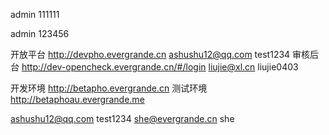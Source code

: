 
admin
111111

admin
123456

开放平台 http://devpho.evergrande.cn   ashushu12@qq.com   test1234
审核后台 http://dev-opencheck.evergrande.cn/#/login   liujie@xl.cn liujie0403

开发环境
http://betapho.evergrande.cn
测试环境
http://betaphoau.evergrande.me

ashushu12@qq.com   test1234
she@evergrande.cn   she